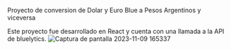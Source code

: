 Proyecto de conversion de Dolar y Euro Blue a Pesos Argentinos y viceversa

Este proyecto fue desarrollado en React y cuenta con una llamada a la API de bluelytics.
![Captura de pantalla 2023-11-09 165337](https://github.com/Samuelarag1/Dolar/assets/117242740/6710e299-6e6c-49ea-b75f-24526d179f77)
